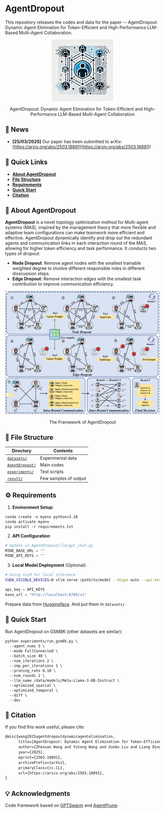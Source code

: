 # AgentDropout

This repository releases the codes and data for the paper -- AgentDropout: Dynamic Agent Elimination for Token-Efficient and High-Performance LLM-Based Multi-Agent Collaboration.

<div align="center">
    <img src="image/README/logo.png" width=200></img>
    <p class="image-caption">AgentDropout: Dynamic Agent Elimination for Token-Efficient and High-Performance LLM-Based Multi-Agent Collaboration</p>
</div>

## **📣 News**
- **[25/03/2025]** Our paper has been submitted to arXiv: [https://arxiv.org/abs/2503.18891](https://arxiv.org/abs/2503.18891)!

## **🔗 Quick Links**

- **[About AgentDropout](#about)**
- **[File Structure](#structure)**
- **[Requirements](#requirements)**
- **[Quick Start](#start)**
- **[Citation](#citation)**

## **🧠 About AgentDropout**<a name="about"></a>

<!-- **AgentDropout** is a novel topology optimization method for Multi-agent system with domain transferability and structure robustness. AgentDropout dynamically adjusts the participating agents and communication links among agents in each round, allowing for more flexible and adaptive team configurations.  -->
**AgentDropout** is a novel topology optimization method for Multi-agent systems (MAS), inspired by the management theory that more flexible and adaptive team configurations can make teamwork more efficient and effective. AgentDropout dynamically identify and drop out the redundant agents and communication links in each interaction round of the MAS, allowing for higher token efficiency and task performance.
It conducts two types of dropout:
<!-- It abstracts the structures of MAS into communication graphs, with agents as nodes and the interactions between them as edges, and conduct two types of dropout: -->
- **Node Dropout**: Remove agent nodes with the smallest trainable weighted degree to involve different responsible roles in different disscussion steps.
- **Edge Dropout**: Remove interaction edges with the smallest task contribution to improve communication efficiency.

<!-- <img src="image/README/main.png" alt="main" style="zoom: 33%;" /> -->
<div align="center">
    <img src="image/README/main.png"></img>
    <p class="image-caption">The Framework of AgentDropout</p>
</div>



## **📂 File Structure**<a name="structure"></a>

| Directory       | Contents              |
| --------------- | --------------------- |
| [`datasets/`](https://github.com/wangzx1219/AgentDropout/tree/main/datasets)     | Experimental data     |
| [`AgentDropout/`](https://github.com/wangzx1219/AgentDropout/tree/main/AgentDropout) | Main codes            |
| [`experiments/`](https://github.com/wangzx1219/AgentDropout/tree/main/experiments)  | Test scripts          |
| [`result/`](https://github.com/wangzx1219/AgentDropout/tree/main/result)       | Few samples of output |

## **⚙️ Requirements**<a name="requirements"></a>

1. **Environment Setup**:

```shell
conda create -n myenv python=3.10
conda activate myenv
pip install -r requirements.txt
```

2. **API Configuration**:

```python
# Update in AgentDropout/llm/gpt_chat.py
MINE_BASE_URL = ""
MINE_API_KEYS = ""
```

3. **Local Model Deployment** (Optional):

```bash
# Using vLLM for local inference
CUDA_VISIBLE_DEVICES=0 vllm serve /path/to/model --dtype auto --api-key API_KEYS --port 6789
```

```python
api_key = API_KEYS
base_url = "http://localhost:6789/v1"
```

Prepare data from [Huggingface](https://huggingface.co/). And put them in `datasets/`.

## **🚀 Quick Start**<a name="start"></a>

Run AgentDropout on GSM8K (other datasets are similar): 

```shell
python experiments/run_gsm8k.py \
  --agent_nums 5 \
  --mode FullConnected \
  --batch_size 40 \
  --num_iterations 2 \
  --imp_per_iterations 1 \
  --pruning_rate 0.10 \
  --num_rounds 2 \
  --llm_name /data/models/Meta-Llama-3-8B-Instruct \
  --optimized_spatial \
  --optimized_temporal \
  --diff \
  --dec
```

## **📜 Citation**<a name="citation"></a>

If you find this work useful, please cite:

```tex
@misc{wang2025agentdropoutdynamicagentelimination,
      title={AgentDropout: Dynamic Agent Elimination for Token-Efficient and High-Performance LLM-Based Multi-Agent Collaboration}, 
      author={Zhexuan Wang and Yutong Wang and Xuebo Liu and Liang Ding and Miao Zhang and Jie Liu and Min Zhang},
      year={2025},
      eprint={2503.18891},
      archivePrefix={arXiv},
      primaryClass={cs.CL},
      url={https://arxiv.org/abs/2503.18891}, 
}
```

## **💡 Acknowledgments**<a name="acknowledgments"></a>

Code framework based on [GPTSwarm](https://github.com/metauto-ai/GPTSwarm) and [AgentPrune](https://github.com/yanweiyue/AgentPrune).

